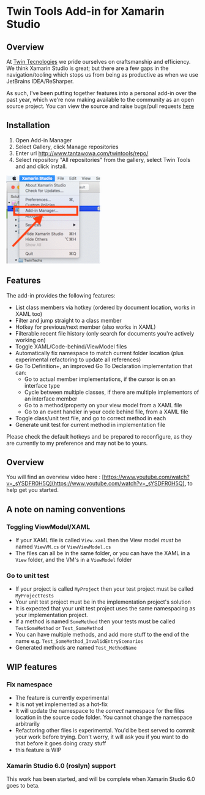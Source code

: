 # Twin Tools Add-in for Xamarin Studio

## Overview

At [Twin Tecnologies](https://www.twintechs.com/) we pride ourselves on craftsmanship and efficiency. We think Xamarin Studio is great; but there are a few gaps in the navigation/tooling which stops us from being as productive as when we use JetBrains IDEA/ReSharper.

As such, I've been putting together features into a personal add-in over the past year, which we're now making available to the community as an open source project. You can view the source and raise bugs/pull requests [here](https://github.com/georgejecook/TwinToolsForXamarin)

## Installation

  1. Open Add-in Manager
  2. Select Gallery, click Manage repositories
  3. Enter url http://www.tantawowa.com/twintools/repo/
  4. Select repository "All repositories" from the gallery, select Twin Tools and and click install.
  
  ![image](img/installInstruction.gif)

## Features

The add-in provides the following features:

  * List class members via hotkey (ordered by document location, works in XAML too)
  * Filter and jump straight to a class member
  * Hotkey for previous/next member (also works in XAML)
  * Filterable recent file history (only search for documents you're actively working on)
  * Toggle XAML/Code-behind/ViewModel files
  * Automatically fix namespace to match current folder location (plus experimental refactoring to update all references)
  * Go To Definition+, an improved Go To Declaration implementation that can:
    * Go to actual member implementations, if the cursor is on an interface type
    * Cycle between multiple classes, if there are multiple implementors of an interface member
    * Go to a method/property on your view model from a XAML file
    * Go to an event handler in your code behind file, from a XAML file
  * Toggle class/unit test file, and go to correct method in each
  * Generate unit test for current method in implementation file
  
Please check the default hotkeys and be prepared to reconfigure, as they are currently to my preference and may not be to yours.

## Overview

You will find an overview video here : [https://www.youtube.com/watch?v=_sYSDFR0H5Q](https://www.youtube.com/watch?v=_sYSDFR0H5Q), to help get you started.

## A note on naming conventions

### Toggling ViewModel/XAML

  * If your XAML file is called `View.xaml` then the View model _must_ be named `ViewVM.cs` or `ViewViewModel.cs`
  * The files can all be in the same folder, or you can have the XAML in a `View` folder, and the VM's in a `ViewModel` folder
  
### Go to unit test

  * If your project is called `MyProject` then your test project must be called `MyProjectTests`
  * Your unit test project must be in the implementation project's solution
  * It is expected that your unit test project uses the same namespacing as your implementation project.
  * If a method is named `SomeMethod` then your tests must be called `TestSomeMethod` or `Test_SomeMethod`
  * You can have multiple methods, and add more stuff to the end of the name e.g. `Test_SomeMethod_InvalidEntryScenarios`
  * Generated methods are named `Test_MethodName`
  
## WIP features

### Fix namespace

  * The feature is currently experimental
  * It is not yet implemented as a hot-fix
  * It will update the namespace to the _correct_ namespace for the files location in the source code folder. You cannot change the namespace arbitrarily
  * Refactoring other files is experimental. You'd be best served to commit your work before trying. Don't worry, it will ask you if you want to do that before it goes doing crazy stuff
  * this feature is WIP
  
### Xamarin Studio 6.0 (roslyn) support

This work has been started, and will be complete when Xamarin Studio 6.0 goes to beta.

